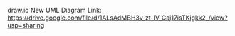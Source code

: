draw.io New UML Diagram Link: https://drive.google.com/file/d/1ALsAdMBH3v_zt-IV_Caj17isTKjgkk2_/view?usp=sharing
